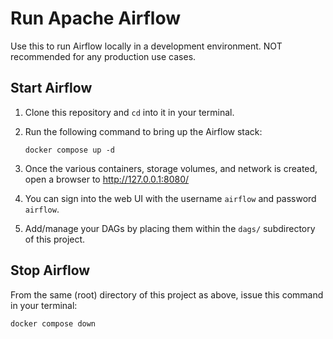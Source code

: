 # Run Apache Airflow

Use this to run Airflow locally in a development environment. NOT recommended for any production use cases.

## Start Airflow

1. Clone this repository and `cd` into it in your terminal.
2. Run the following command to bring up the Airflow stack:

    ```
    docker compose up -d
    ```

3. Once the various containers, storage volumes, and network is created, open a browser to http://127.0.0.1:8080/
4. You can sign into the web UI with the username `airflow` and password `airflow`.
5. Add/manage your DAGs by placing them within the `dags/` subdirectory of this project.

## Stop Airflow

From the same (root) directory of this project as above, issue this command in your terminal:

```
docker compose down
```

